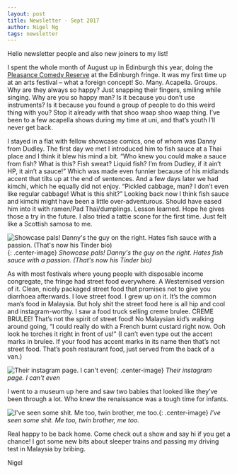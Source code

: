 ```yaml
---
layout: post
title: Newsletter - Sept 2017
author: Nigel Ng
tags: newsletter
---
```


Hello newsletter people and also new joiners to my list!

I spent the whole month of August up in Edinburgh this year, doing the [Pleasance Comedy Reserve](https://www.pleasance.co.uk/content/charlie-hartill-special-reserve) at the Edinburgh fringe. It was my first time up at an arts festival – what a foreign concept! So. Many. Acapella. Groups. Why are they always so happy? Just snapping their fingers, smiling while singing. Why are you so happy man? Is it because you don’t use instruments? Is it because you found a group of people to do this weird thing with you? Stop it already with that shoo waap shoo waap thing. I’ve been to a few acapella shows during my time at uni, and that’s youth I’ll never get back.

I stayed in a flat with fellow showcase comics, one of whom was Danny from Dudley. The first day we met I introduced him to fish sauce at a Thai place and I think it blew his mind a bit. “Who knew you could make a sauce from fish? What is this? Fish sweat? Liquid fish? I’m from Dudley, if it ain’t HP, it ain’t a sauce!” Which was made even funnier because of his midlands accent that tilts up at the end of sentences. And a few days later we had kimchi, which he equally did not enjoy. “Pickled cabbage, man? I don’t even like regular cabbage! What is this shit?” Looking back now I think fish sauce and kimchi might have been a little over-adventurous. Should have eased him into it with ramen/Pad Thai/dumplings. Lesson learned. Hope he gives those a try in the future. I also tried a tattie scone for the first time. Just felt like a Scottish samosa to me.


![Showcase pals! Danny's the guy on the right. Hates fish sauce with a passion. (That's now his Tinder bio)](https://d2mxuefqeaa7sj.cloudfront.net/s_3A4F01F02E08B38A0C8376661DFF1E39FFFED66E01A4D3D4C0482EC2B2249710_1504001796141_DIVD5EsXkAENnZ8.jpg){: .center-image}
*Showcase pals! Danny's the guy on the right. Hates fish sauce with a passion. (That's now his Tinder bio)*


As with most festivals where young people with disposable income congregate, the fringe had street food everywhere. A Westernised version of it. Clean, nicely packaged street food that promises not to give you diarrhoea afterwards. I love street food. I grew up on it. It’s the common man’s food in Malaysia. But holy shit the street food here is all hip and cool and instagram-worthy. I saw a food truck selling creme brulee. CREME BRULEE! That’s not the spirit of street food! No Malaysian kid’s walking around going, “I could really do with a French burnt custard right now. Ooh look he torches it right in front of us!” (I can’t even type out the accent marks in brulee. If your food has accent marks in its name then that’s not street food. That’s posh restaurant food, just served from the back of a van.)

![Their instagram page. I can't even](https://d2mxuefqeaa7sj.cloudfront.net/s_3A4F01F02E08B38A0C8376661DFF1E39FFFED66E01A4D3D4C0482EC2B2249710_1504003456409_Screen+Shot+2017-08-29+at+11.43.11.png){: .center-image}
*Their instagram page. I can't even*


I went to a museum up here and saw two babies that looked like they’ve been through a lot. Who knew the renaissance was a tough time for infants.

![I've seen some shit. Me too, twin brother, me too.](https://d2mxuefqeaa7sj.cloudfront.net/s_3A4F01F02E08B38A0C8376661DFF1E39FFFED66E01A4D3D4C0482EC2B2249710_1503932599826_DHHJamlXkAEblCD.jpg){: .center-image}
*I've seen some shit. Me too, twin brother, me too.*


Real happy to be back home. Come check out a show and say hi if you get a chance! I got some new bits about sleeper trains and passing my driving test in Malaysia by bribing.

Nigel

